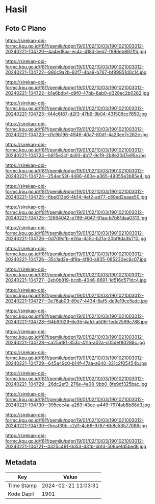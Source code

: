 # Hasil

## Foto C Plano

https://sirekap-obj-formc.kpu.go.id/f81f/pemilu/pdpr/19/01/02/10/03/1901021003012-20240221-104720--4a4ed8aa-ec4c-418d-bed7-f996eb892ffd.jpg

https://sirekap-obj-formc.kpu.go.id/f81f/pemilu/pdpr/19/01/02/10/03/1901021003012-20240221-104722--990c9a2b-92f7-4ba9-b767-bf89951d0c14.jpg

https://sirekap-obj-formc.kpu.go.id/f81f/pemilu/pdpr/19/01/02/10/03/1901021003012-20240221-104722--b1a6bdb4-d9f0-47bb-8eb0-d328ec2b0282.jpg

https://sirekap-obj-formc.kpu.go.id/f81f/pemilu/pdpr/19/01/02/10/03/1901021003012-20240221-104723--f44c6f87-d2f3-47b9-9b04-431506cc7650.jpg

https://sirekap-obj-formc.kpu.go.id/f81f/pemilu/pdpr/19/01/02/10/03/1901021003012-20240221-104723--d1c9b196-4946-40a7-80d1-4a23ee7c262e.jpg

https://sirekap-obj-formc.kpu.go.id/f81f/pemilu/pdpr/19/01/02/10/03/1901021003012-20240221-104724--b815e3cf-da93-4b17-9cf9-2b8e20d7e95e.jpg

https://sirekap-obj-formc.kpu.go.id/f81f/pemilu/pdpr/19/01/02/10/03/1901021003012-20240221-104724--254ec53f-4486-460e-a365-49055e3b85e4.jpg

https://sirekap-obj-formc.kpu.go.id/f81f/pemilu/pdpr/19/01/02/10/03/1901021003012-20240221-104725--6be613b6-4b14-4ef2-ad77-c89ed2eaae50.jpg

https://sirekap-obj-formc.kpu.go.id/f81f/pemilu/pdpr/19/01/02/10/03/1901021003012-20240221-104725--12664042-e799-4047-91aa-b7b81daa0313.jpg

https://sirekap-obj-formc.kpu.go.id/f81f/pemilu/pdpr/19/01/02/10/03/1901021003012-20240221-104726--0d709cfb-e26a-4c5c-b21a-20bf8da3b710.jpg

https://sirekap-obj-formc.kpu.go.id/f81f/pemilu/pdpr/19/01/02/10/03/1901021003012-20240221-104726--35c1ad2e-df9a-4f80-a835-085230ec8c07.jpg

https://sirekap-obj-formc.kpu.go.id/f81f/pemilu/pdpr/19/01/02/10/03/1901021003012-20240221-104727--2eb0b819-bcdb-4046-8691-1d516d571dc4.jpg

https://sirekap-obj-formc.kpu.go.id/f81f/pemilu/pdpr/19/01/02/10/03/1901021003012-20240221-104727--3e76ab03-89e7-4434-8af5-de9e19ce5adc.jpg

https://sirekap-obj-formc.kpu.go.id/f81f/pemilu/pdpr/19/01/02/10/03/1901021003012-20240221-104728--94b9f029-6e35-4afd-a506-1edc2599c788.jpg

https://sirekap-obj-formc.kpu.go.id/f81f/pemilu/pdpr/19/01/02/10/03/1901021003012-20240221-104728--ca25a181-353c-411a-a02a-c05def80288c.jpg

https://sirekap-obj-formc.kpu.go.id/f81f/pemilu/pdpr/19/01/02/10/03/1901021003012-20240221-104729--645a49c0-b14f-47aa-a640-331c2f05454b.jpg

https://sirekap-obj-formc.kpu.go.id/f81f/pemilu/pdpr/19/01/02/10/03/1901021003012-20240221-104729--26dc2ef3-276e-4e08-9bb0-8fe9df325bac.jpg

https://sirekap-obj-formc.kpu.go.id/f81f/pemilu/pdpr/19/01/02/10/03/1901021003012-20240221-104730--395eec4a-a263-43ce-a449-7974ab8b88d3.jpg

https://sirekap-obj-formc.kpu.go.id/f81f/pemilu/pdpr/19/01/02/10/03/1901021003012-20240221-104730--f5eaf39b-c2d1-4c86-9767-6b8c53577086.jpg

https://sirekap-obj-formc.kpu.go.id/f81f/pemilu/pdpr/19/01/02/10/03/1901021003012-20240221-104721--4325c491-0d53-431b-bbfd-506befd5bed6.jpg


## Metadata

| Key        | Value               |
| ---------- | ------------------- |
| Time Stamp | 2024-02-21 11:03:31 |
| Kode Dapil | 1901                |




